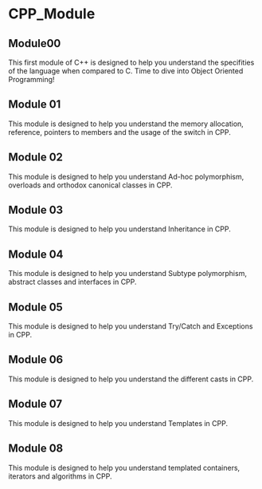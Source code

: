 # CPP_Module

## Module00

This first module of C++ is designed to help you understand the specifities of the language when compared to C. 
Time to dive into Object Oriented Programming!

## Module 01

This module is designed to help you understand the memory allocation, reference, pointers to members and the usage of the switch in CPP.

## Module 02

This module is designed to help you understand Ad-hoc polymorphism, overloads and orthodox canonical classes in CPP.

## Module 03

This module is designed to help you understand Inheritance in CPP.

## Module 04

This module is designed to help you understand Subtype polymorphism, abstract classes and interfaces in CPP.

## Module 05

This module is designed to help you understand Try/Catch and Exceptions in CPP.

## Module 06

This module is designed to help you understand the different casts in CPP.

## Module 07

This module is designed to help you understand Templates in CPP.

## Module 08

This module is designed to help you understand templated containers, iterators and algorithms in CPP.
